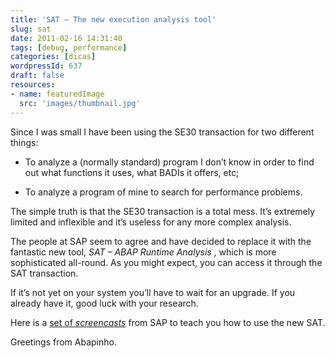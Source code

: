 ```yaml
---
title: 'SAT – The new execution analysis tool'
slug: sat
date: 2011-02-16 14:31:40
tags: [debug, performance]
categories: [dicas]
wordpressId: 637
draft: false
resources:
- name: featuredImage
  src: 'images/thumbnail.jpg'
---
```

Since I was small I have been using the SE30 transaction for two different things:

  * To analyze a (normally standard) program I don’t know in order to find out what functions it uses, what BADIs it offers, etc;

  * To analyze a program of mine to search for performance problems.

The simple truth is that the SE30 transaction is a total mess. It’s extremely limited and inflexible and it’s useless for any more complex analysis.

The people at SAP seem to agree and have decided to replace it with the fantastic new tool, _SAT – ABAP Runtime Analysis_ , which is more sophisticated all-round. As you might expect, you can access it through the SAT transaction.

If it’s not yet on your system you’ll have to wait for an upgrade. If you already have it, good luck with your research.

Here is a [set of _screencasts_][1] from SAP to teach you how to use the new SAT.

Greetings from Abapinho.

   [1]: http://www.sdn.sap.com/irj/scn/elearn?rid=/library/uuid/d0c750c1-7d04-2e10-8492-a11b9219371d&overridelayout=true
